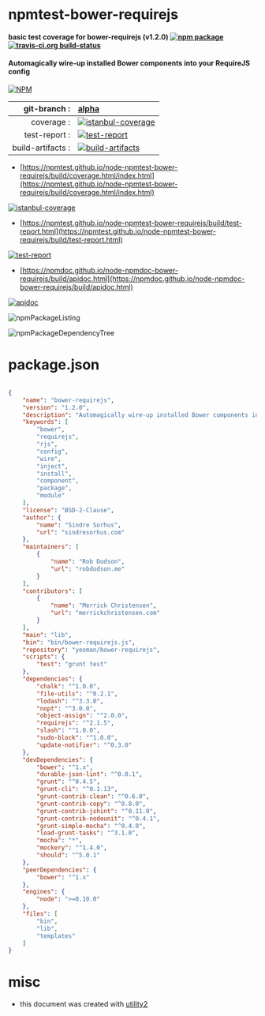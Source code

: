# npmtest-bower-requirejs

#### basic test coverage for  bower-requirejs (v1.2.0)  [![npm package](https://img.shields.io/npm/v/npmtest-bower-requirejs.svg?style=flat-square)](https://www.npmjs.org/package/npmtest-bower-requirejs) [![travis-ci.org build-status](https://api.travis-ci.org/npmtest/node-npmtest-bower-requirejs.svg)](https://travis-ci.org/npmtest/node-npmtest-bower-requirejs)

#### Automagically wire-up installed Bower components into your RequireJS config

[![NPM](https://nodei.co/npm/bower-requirejs.png?downloads=true&downloadRank=true&stars=true)](https://www.npmjs.com/package/bower-requirejs)

| git-branch : | [alpha](https://github.com/npmtest/node-npmtest-bower-requirejs/tree/alpha)|
|--:|:--|
| coverage : | [![istanbul-coverage](https://npmtest.github.io/node-npmtest-bower-requirejs/build/coverage.badge.svg)](https://npmtest.github.io/node-npmtest-bower-requirejs/build/coverage.html/index.html)|
| test-report : | [![test-report](https://npmtest.github.io/node-npmtest-bower-requirejs/build/test-report.badge.svg)](https://npmtest.github.io/node-npmtest-bower-requirejs/build/test-report.html)|
| build-artifacts : | [![build-artifacts](https://npmtest.github.io/node-npmtest-bower-requirejs/glyphicons_144_folder_open.png)](https://github.com/npmtest/node-npmtest-bower-requirejs/tree/gh-pages/build)|

- [https://npmtest.github.io/node-npmtest-bower-requirejs/build/coverage.html/index.html](https://npmtest.github.io/node-npmtest-bower-requirejs/build/coverage.html/index.html)

[![istanbul-coverage](https://npmtest.github.io/node-npmtest-bower-requirejs/build/screenCapture.buildCi.browser.%252Ftmp%252Fbuild%252Fcoverage.lib.html.png)](https://npmtest.github.io/node-npmtest-bower-requirejs/build/coverage.html/index.html)

- [https://npmtest.github.io/node-npmtest-bower-requirejs/build/test-report.html](https://npmtest.github.io/node-npmtest-bower-requirejs/build/test-report.html)

[![test-report](https://npmtest.github.io/node-npmtest-bower-requirejs/build/screenCapture.buildCi.browser.%252Ftmp%252Fbuild%252Ftest-report.html.png)](https://npmtest.github.io/node-npmtest-bower-requirejs/build/test-report.html)

- [https://npmdoc.github.io/node-npmdoc-bower-requirejs/build/apidoc.html](https://npmdoc.github.io/node-npmdoc-bower-requirejs/build/apidoc.html)

[![apidoc](https://npmdoc.github.io/node-npmdoc-bower-requirejs/build/screenCapture.buildCi.browser.%252Ftmp%252Fbuild%252Fapidoc.html.png)](https://npmdoc.github.io/node-npmdoc-bower-requirejs/build/apidoc.html)

![npmPackageListing](https://npmtest.github.io/node-npmtest-bower-requirejs/build/screenCapture.npmPackageListing.svg)

![npmPackageDependencyTree](https://npmtest.github.io/node-npmtest-bower-requirejs/build/screenCapture.npmPackageDependencyTree.svg)



# package.json

```json

{
    "name": "bower-requirejs",
    "version": "1.2.0",
    "description": "Automagically wire-up installed Bower components into your RequireJS config",
    "keywords": [
        "bower",
        "requirejs",
        "rjs",
        "config",
        "wire",
        "inject",
        "install",
        "component",
        "package",
        "module"
    ],
    "license": "BSD-2-Clause",
    "author": {
        "name": "Sindre Sorhus",
        "url": "sindresorhus.com"
    },
    "maintainers": [
        {
            "name": "Rob Dodson",
            "url": "robdodson.me"
        }
    ],
    "contributors": [
        {
            "name": "Merrick Christensen",
            "url": "merrickchristensen.com"
        }
    ],
    "main": "lib",
    "bin": "bin/bower-requirejs.js",
    "repository": "yeoman/bower-requirejs",
    "scripts": {
        "test": "grunt test"
    },
    "dependencies": {
        "chalk": "^1.0.0",
        "file-utils": "^0.2.1",
        "lodash": "^3.3.0",
        "nopt": "^3.0.0",
        "object-assign": "^2.0.0",
        "requirejs": "^2.1.5",
        "slash": "^1.0.0",
        "sudo-block": "^1.0.0",
        "update-notifier": "^0.3.0"
    },
    "devDependencies": {
        "bower": "^1.x",
        "durable-json-lint": "^0.0.1",
        "grunt": "^0.4.5",
        "grunt-cli": "^0.1.13",
        "grunt-contrib-clean": "^0.6.0",
        "grunt-contrib-copy": "^0.8.0",
        "grunt-contrib-jshint": "^0.11.0",
        "grunt-contrib-nodeunit": "^0.4.1",
        "grunt-simple-mocha": "^0.4.0",
        "load-grunt-tasks": "^3.1.0",
        "mocha": "*",
        "mockery": "^1.4.0",
        "should": "^5.0.1"
    },
    "peerDependencies": {
        "bower": "^1.x"
    },
    "engines": {
        "node": ">=0.10.0"
    },
    "files": [
        "bin",
        "lib",
        "templates"
    ]
}
```



# misc
- this document was created with [utility2](https://github.com/kaizhu256/node-utility2)
